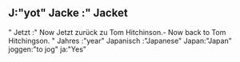 J:"yot"
Jacke :"
Jacket
-
"
Jetzt :"
Now
Jetzt zurück zu Tom Hitchinson.- Now back to Tom Hitchingson.
"
Jahres :"year"
Japanisch :"Japanese"
Japan:"Japan"
joggen:"to jog"
ja:"Yes"
